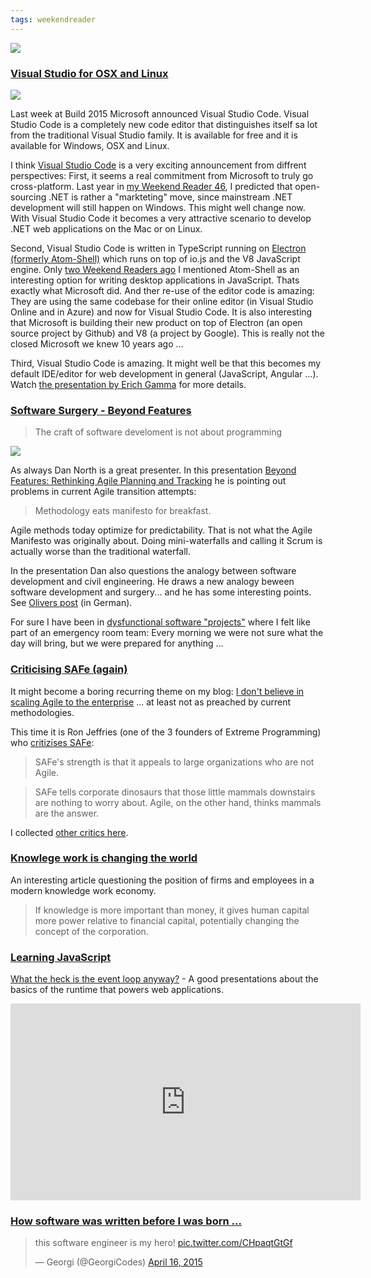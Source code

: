 ```yaml
---
tags: weekendreader
---
```

<img class="jb-main-img" src="https://lh3.googleusercontent.com/-DGbKrm6sGh0/VUVgboG_8WI/AAAAAAAACO4/taWxGOGtIAA/s912/WR18.png">


### [Visual Studio for OSX and Linux](https://code.visualstudio.com/)

<a href="https://code.visualstudio.com/">
<img class="jb-main-img" src="https://lh3.googleusercontent.com/-F49FcLnvTAk/VUVGqJeQENI/AAAAAAAACOE/YpdIHaC4go8/s789/Screen%2520Shot%25202015-05-02%2520at%252023.49.48.png">
</a>

Last week at Build 2015 Microsoft announced Visual Studio Code. Visual Studio Code is a completely new code editor that distinguishes itself sa lot from the traditional Visual Studio family. It is available for free and it is available for Windows, OSX and Linux.

I think [Visual Studio Code](https://code.visualstudio.com/) is a very exciting announcement from diffrent perspectives:
First, it seems a real commitment from Microsoft to truly go cross-platform. Last year in [my Weekend Reader 46](http://blog.jonasbandi.net/2014/11/weekend-reader-week-42.html), I predicted that open-sourcing .NET is rather a "markteting" move, since mainstream .NET development will still happen on Windows. This might well change now. With Visual Studio Code it becomes a very attractive scenario to develop .NET web applications on the Mac or on Linux.  

Second, Visual Studio Code is written in TypeScript running on [Electron (formerly Atom-Shell)](http://electron.atom.io/) which runs on top of io.js and the V8 JavaScript engine. Only [two Weekend Readers ago](http://blog.jonasbandi.net/2015/04/weekend-reader-week-15.html) I mentioned Atom-Shell as an interesting option for writing desktop applications in JavaScript. Thats exactly what Microsoft did. And ther re-use of the editor code is amazing: They are using the same codebase for their online editor (in Visual Studio Online and in Azure) and now for Visual Studio Code. It is also interesting that Microsoft is building their new product on top of Electron (an open source project by Github) and V8 (a project by Google). This is really not the closed Microsoft we knew 10 years ago ...

Third, Visual Studio Code is amazing. It might well be that this becomes my default IDE/editor for web development in general (JavaScript, Angular ...). Watch [the presentation by Erich Gamma](http://channel9.msdn.com/Events/Build/2015/3-680) for more details.

### [Software Surgery - Beyond Features](http://www.ustream.tv/recorded/61492206)

>The craft of software develoment is not about programming

<img class="jb-main-img" src="https://lh3.googleusercontent.com/-T4p1MeDLDFQ/VUVXOfhTcpI/AAAAAAAACOc/blEMuMhFokg/s600/surgery.png" >


As always Dan North is a great presenter. In this presentation [Beyond Features: Rethinking Agile Planning and Tracking](http://www.ustream.tv/recorded/61492206) he is pointing out problems in current Agile transition attempts:

> Methodology eats manifesto for breakfast.

Agile methods today optimize for predictability. That is not what the Agile Manifesto was originally about. Doing mini-waterfalls and calling it Scrum is actually worse than the traditional waterfall.

In the presentation Dan also questions the analogy between software development and civil engineering. He draws a new analogy beween software development and surgery... and he has some interesting points. See [Olivers post](http://www.nautsch.net/2015/04/27/software-chirurgie/) (in German).

For sure I have been in [dysfunctional software "projects"](http://blog.jonasbandi.net/2011/09/programming-humor-private-coder.html) where I felt like part of an emergency room team: Every morning we were not sure what the day will bring, but we were prepared for anything ...



### [Criticising SAFe (again)](http://ronjeffries.com/xprog/articles/issues-with-safe/)
It might become a boring recurring theme on my blog: [I don't believe in scaling Agile to the enterprise](http://blog.jonasbandi.net/2014/02/why-i-don-believe-in-scaling-agile-to.html) ... at least not as preached by current methodologies.

This time it is Ron Jeffries (one of the 3 founders of Extreme Programming) who [critizises SAFe](http://ronjeffries.com/xprog/articles/issues-with-safe/):

> SAFe's strength is that it appeals to large organizations who are not Agile.

>SAFe tells corporate dinosaurs that those little mammals downstairs are nothing to worry about. Agile, on the other hand, thinks mammals are the answer.

I collected [other critics here](http://blog.jonasbandi.net/search?q=SAFE).

### [Knowlege work is changing the world](http://eskokilpi.blogging.fi/2015/04/08/are-markets-the-future-of-firms/)
An interesting article questioning the position of firms and employees in a modern knowledge work economy.

> If knowledge is more important than money, it gives human capital more
> power relative to financial capital, potentially changing the concept
> of the corporation.



### [Learning JavaScript](https://www.youtube.com/watch?v=8aGhZQkoFbQ)
[What the heck is the event loop anyway?](https://www.youtube.com/watch?v=8aGhZQkoFbQ) - A good presentations about the basics of the runtime that powers web applications.
<iframe width="560" height="315" src="https://www.youtube.com/embed/8aGhZQkoFbQ" frameborder="0" allowfullscreen></iframe>



### [How software was written before I was born ...](https://twitter.com/GeorgiCodes/status/588710109230010368)
<blockquote class="twitter-tweet" lang="en"><p lang="en" dir="ltr">this software engineer is my hero! <a href="http://t.co/CHpaqtGtGf">pic.twitter.com/CHpaqtGtGf</a></p>&mdash; Georgi (@GeorgiCodes) <a href="https://twitter.com/GeorgiCodes/status/588710109230010368">April 16, 2015</a></blockquote>
<script async src="//platform.twitter.com/widgets.js" charset="utf-8"></script>